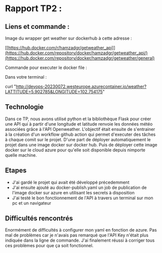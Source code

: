 # Rapport TP2 :

## Liens et commande : 

Image du wrapper get weather sur dockerhub à cette adresse : 

[[https://hub.docker.com/r/hamzadgr/getweather_api]](https://hub.docker.com/repository/docker/hamzadgr/getweather_api/)(https://hub.docker.com/repository/docker/hamzadgr/getweather/general)


Commande pour executer le docker file :

Dans votre terminal : 

curl "http://devops-20230072.westeurope.azurecontainer.io/weather?LATTITUDE=5.902785&LONGITUDE=102.754175"

## Technologie 

Dans ce TP, nous avons utilisé python et la bibliothèque Flask pour créer une API qui à partir d'une longitude et latitude renvoie les données météo associées grâce à l'API Openweather.
L'objectif était ensuite de s'entrainer à la création d'un workflow github action qui permet d'executer des tâches à chaque comit sur le projet. 
D'une part de déployer automatiquement le projet dans une image docker sur docker hub. Puis de déployer cette image docker sur le cloud azure pour qu'elle soit disponible depuis nimporte quelle machine.

## Etapes 

- J'ai gardé le projet qui avait été développé précedemment 
- J'ai ensuite ajouté au docker-publish.yaml un job de publication de l'image docker sur azure en utilisant les secrets à disposition
- J'ai testé le bon fonctionnement de l'API à travers un terminal sur mon pc et un navigateur

## Difficultés rencontrés

Enormément de difficultés à configurer mon yaml en fonction de azure. Pas mal de problèmes car je n'avais pas remarqué que l'API Key n'était plus indiquée dans la ligne de commande. J'ai finalement réussi à corriger tous ces problèmes pour que ça soit fonctionnel.
